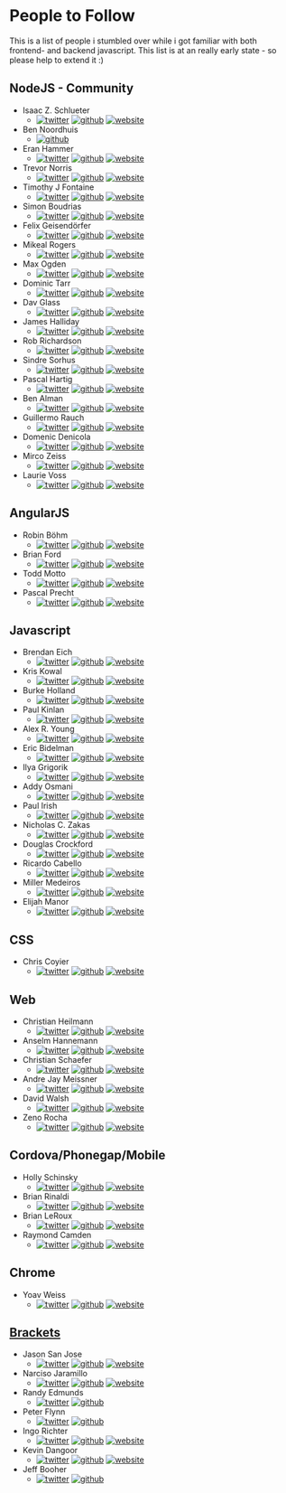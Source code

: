 # People to Follow
This is a list of people i stumbled over while i got familiar with both frontend- and backend javascript.
This list is at an really early state - so please help to extend it :)

## NodeJS - Community
* Isaac Z. Schlueter
    * [![twitter](twitter.png)](https://twitter.com/izs) [![github](github.png)](https://github.com/isaacs) [![website](website.png)](http://blog.izs.me/)
* Ben Noordhuis
    * [![github](github.png)](https://github.com/bnoordhuis)
* Eran Hammer
    * [![twitter](twitter.png)](https://twitter.com/eranhammer) [![github](github.png)](https://github.com/hueniverse) [![website](website.png)](http://hueniverse.com/)
* Trevor Norris
    * [![twitter](twitter.png)](https://twitter.com/trevnorris) [![github](github.png)](https://github.com/trevnorris) [![website](website.png)](http://blog.trevnorris.com/)
* Timothy J Fontaine
    * [![twitter](twitter.png)](https://twitter.com/tjfontaine) [![github](github.png)](https://github.com/tjfontaine) [![website](website.png)](http://atxconsulting.com/)
* Simon Boudrias
    * [![twitter](twitter.png)](https://twitter.com/Vaxilart) [![github](github.png)](https://github.com/SBoudrias) [![website](website.png)](http://simonboudrias.com/)
* Felix Geisendörfer
    * [![twitter](twitter.png)](https://twitter.com/felixge) [![github](github.png)](https://github.com/felixge) [![website](website.png)](http://felixge.de/)
* Mikeal Rogers
    * [![twitter](twitter.png)](https://twitter.com/mikeal) [![github](github.png)](https://github.com/mikeal) [![website](website.png)](http://www.futurealoof.com/)
* Max Ogden
    * [![twitter](twitter.png)](https://twitter.com/maxogden) [![github](github.png)](https://github.com/maxogden) [![website](website.png)](http://maxogden.com/)
* Dominic Tarr
    * [![twitter](twitter.png)](https://twitter.com/dominictarr) [![github](github.png)](https://github.com/dominictarr) [![website](website.png)](http://dominictarr.com/)
* Dav Glass
    * [![twitter](twitter.png)](https://twitter.com/davglass) [![github](github.png)](https://github.com/davglass) [![website](website.png)](http://davglass.com/)
* James Halliday
    * [![twitter](twitter.png)](https://twitter.com/substack) [![github](github.png)](https://github.com/substack) [![website](website.png)](http://substack.net/)
* Rob Richardson
    * [![twitter](twitter.png)](https://twitter.com/rob_rich) [![github](github.png)](https://github.com/robrich) [![website](website.png)](http://robrich.org/)
* Sindre Sorhus
    * [![twitter](twitter.png)](https://twitter.com/sindresorhus) [![github](github.png)](https://github.com/sindresorhus) [![website](website.png)](http://sindresorhus.com/)
* Pascal Hartig
    * [![twitter](twitter.png)](https://twitter.com/passy) [![github](github.png)](https://github.com/passy) [![website](website.png)](http://passy.me/)
* Ben Alman
    * [![twitter](twitter.png)](https://twitter.com/cowboy) [![github](github.png)](https://github.com/cowboy) [![website](website.png)](http://benalman.com)
* Guillermo Rauch
    * [![twitter](twitter.png)](https://twitter.com/rauchg) [![github](github.png)](https://github.com/guille) [![website](website.png)](http://www.devthought.com/)
* Domenic Denicola
    * [![twitter](twitter.png)](https://twitter.com/domenic) [![github](github.png)](https://github.com/domenic) [![website](website.png)](http://domenicdenicola.com/)
* Mirco Zeiss
    * [![twitter](twitter.png)](https://twitter.com/zemirco) [![github](github.png)](https://github.com/zemirco) [![website](website.png)](http://www.mircozeiss.com/)
* Laurie Voss
    * [![twitter](twitter.png)](https://twitter.com/seldo) [![github](github.png)](https://github.com/seldo) [![website](website.png)](http://seldo.com/)

## AngularJS

* Robin Böhm
    * [![twitter](twitter.png)](https://twitter.com/roobijn) [![github](github.png)](https://github.com/robinboehm) [![website](website.png)](http://angularjs.de/)
* Brian Ford
    * [![twitter](twitter.png)](https://twitter.com/briantford) [![github](github.png)](https://github.com/btford) [![website](website.png)](http://briantford.com/)
* Todd Motto
    * [![twitter](twitter.png)](https://twitter.com/toddmotto) [![github](github.png)](https://github.com/toddmotto) [![website](website.png)](http://toddmotto.com/)
* Pascal Precht
    * [![twitter](twitter.png)](https://twitter.com/PascalPrecht) [![github](github.png)](https://github.com/PascalPrecht) [![website](website.png)](http://pascalprecht.github.io/)



## Javascript
* Brendan Eich
    * [![twitter](twitter.png)](https://twitter.com/BrendanEich) [![github](github.png)](https://github.com/BrendanEich) [![website](website.png)](https://brendaneich.com/)
* Kris Kowal
    * [![twitter](twitter.png)](https://twitter.com/kriskowal) [![github](github.png)](https://github.com/kriskowal) [![website](website.png)](http://about.me/kriskowal)
* Burke Holland
    * [![twitter](twitter.png)](https://twitter.com/burkeholland) [![github](github.png)](https://github.com/burkeholland) [![website](website.png)](http://a.shinynew.me/)
* Paul Kinlan
    * [![twitter](twitter.png)](https://twitter.com/Paul_Kinlan) [![github](github.png)](https://github.com/PaulKinlan) [![website](website.png)](http://paul.kinlan.me)
* Alex R. Young
    * [![twitter](twitter.png)](https://twitter.com/alex_young) [![github](github.png)](https://github.com/alexyoung) [![website](website.png)](http://alexyoung.org/)
* Eric Bidelman
    * [![twitter](twitter.png)](https://twitter.com/alex_young) [![github](github.png)](https://github.com/ebidel) [![website](website.png)](http://ericbidelman.com/)
* Ilya Grigorik
    * [![twitter](twitter.png)](https://twitter.com/igrigorik) [![github](github.png)](https://github.com/igrigorik) [![website](website.png)](http://igvita.com/)
* Addy Osmani
    * [![twitter](twitter.png)](https://twitter.com/addyosmani) [![github](github.png)](https://github.com/addyosmani) [![website](website.png)](http://addyosmani.com/)
* Paul Irish
    * [![twitter](twitter.png)](https://twitter.com/paul_irish) [![github](github.png)](https://github.com/paulirish) [![website](website.png)](http://paulirish.com/)
* Nicholas C. Zakas
    * [![twitter](twitter.png)](https://twitter.com/slicknet) [![github](github.png)](https://github.com/nzakas) [![website](website.png)](http://www.nczonline.net/)
* Douglas Crockford
    * [![twitter](twitter.png)](https://twitter.com/CrockfordFacts) [![github](github.png)](https://github.com/douglascrockford) [![website](website.png)](http://www.crockford.com/)
* Ricardo Cabello
    * [![twitter](twitter.png)](https://twitter.com/mrdoob) [![github](github.png)](https://github.com/mrdoob) [![website](website.png)](http://mrdoob.com/)
* Miller Medeiros
    * [![twitter](twitter.png)](https://twitter.com/millermedeiros) [![github](github.png)](https://github.com/millermedeiros) [![website](website.png)](http://www.millermedeiros.com/)
* Elijah Manor
    * [![twitter](twitter.png)](https://twitter.com/elijahmanor) [![github](github.png)](https://github.com/elijahmanor) [![website](website.png)](http://www.elijahmanor.com/)

## CSS
* Chris Coyier
    * [![twitter](twitter.png)](https://twitter.com/chriscoyier) [![github](github.png)](https://github.com/chriscoyier/) [![website](website.png)](http://chriscoyier.net/)

## Web

* Christian Heilmann
    * [![twitter](twitter.png)](https://twitter.com/codepo8) [![github](github.png)](https://github.com/codepo8) [![website](website.png)](http://christianheilmann.com/)
* Anselm Hannemann
    * [![twitter](twitter.png)](https://twitter.com/helloanselm) [![github](github.png)](https://github.com/anselmh/) [![website](website.png)](http://helloanselm.com/)
* Christian Schaefer
    * [![twitter](twitter.png)](https://twitter.com/derSchepp) [![github](github.png)](https://github.com/Schepp) [![website](website.png)](http://workingdraft.de/)
* Andre Jay Meissner
    * [![twitter](twitter.png)](https://twitter.com/klick_ass) [![github](github.png)](https://github.com/klickass) [![website](website.png)](http://klick-ass.com/)
* David Walsh
    * [![twitter](twitter.png)](https://twitter.com/davidwalshblog) [![github](github.png)](https://github.com/darkwing) [![website](website.png)](http://davidwalsh.name/)
* Zeno Rocha
    * [![twitter](twitter.png)](https://twitter.com/zenorocha) [![github](github.png)](https://github.com/zenorocha) [![website](website.png)](http://zenorocha.com/)

## Cordova/Phonegap/Mobile
* Holly Schinsky
    * [![twitter](twitter.png)](https://twitter.com/devgirlFL) [![github](github.png)](https://github.com/hollyschinsky) [![website](website.png)](http://devgirl.org/)
* Brian Rinaldi
    * [![twitter](twitter.png)](https://twitter.com/remotesynth) [![github](github.png)](https://github.com/remotesynth) [![website](website.png)](http://modernweb.com/)
* Brian LeRoux
    * [![twitter](twitter.png)](https://twitter.com/brianleroux) [![github](github.png)](https://github.com/brianleroux) [![website](website.png)](http://brian.io/)
* Raymond Camden
    * [![twitter](twitter.png)](https://twitter.com/raymondcamden) [![github](github.png)](https://github.com/cfjedimaster) [![website](website.png)](http://www.raymondcamden.com/)

## Chrome
* Yoav Weiss
    * [![twitter](twitter.png)](https://twitter.com/yoavweiss) [![github](github.png)](https://github.com/yoavweiss) [![website](website.png)](http://blog.yoav.ws/)

## [Brackets](https://github.com/adobe/brackets)
* Jason San Jose
    * [![twitter](twitter.png)](https://twitter.com/jasonsanjose) [![github](github.png)](https://github.com/jasonsanjose) [![website](website.png)](http://devgirl.org/)
* Narciso Jaramillo
    * [![twitter](twitter.png)](https://twitter.com/notwebsafe) [![github](github.png)](https://github.com/njx) [![website](website.png)](http://www.rictus.com/)
* Randy Edmunds
    * [![twitter](twitter.png)](https://twitter.com/randyedmunds) [![github](github.png)](https://github.com/redmunds)
* Peter Flynn
    * [![twitter](twitter.png)](https://twitter.com/knownissues) [![github](github.png)](https://github.com/peterflynn)
* Ingo Richter
    * [![twitter](twitter.png)](https://twitter.com/ingorichter) [![github](github.png)](https://github.com/ingorichter) [![website](website.png)](http://ingorichter.blogspot.de/)
* Kevin Dangoor
    * [![twitter](twitter.png)](https://twitter.com/dangoor) [![github](github.png)](https://github.com/dangoor) [![website](website.png)](http://www.blueskyonmars.com/)
* Jeff Booher
    * [![twitter](twitter.png)](https://twitter.com/JeffryBooher) [![github](github.png)](https://github.com/JeffryBooher)
